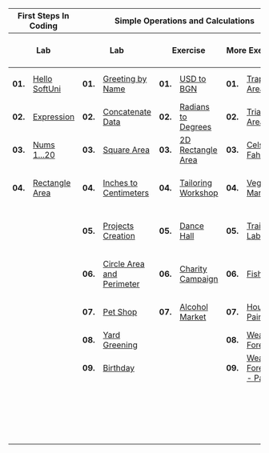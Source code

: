 <!DOCTYPE html>
<html>
  <body>
    <table>
      <thead>
        <tr>
          <th colspan="2">First Steps In Coding</th>
          <th colspan="6">Simple Operations and Calculations</th>
          <th colspan="6">Conditional Statements</th>
          <th colspan="4">Nested Conditional Statements</th>
          <th colspan="4">While Loop</th>
          <th colspan="4">For Loop</th>
          <th colspan="8">Nested Loops</th>
        </tr>
        <tr>
          <th colspan="2">Lab</th>
          <th colspan="2">Lab</th>
          <th colspan="2">Exercise</th>
          <th colspan="2">More Exercises</th>
          <th colspan="2">Lab</th>
          <th colspan="2">Exercise</th>
          <th colspan="2">More Exercises</th>
          <th colspan="2">Lab</th>
          <th colspan="2">Exercise</th>
          <th colspan="2">Lab</th>
          <th colspan="2">Exercise</th>
          <th colspan="2">Lab</th>
          <th colspan="2">Exercise</th>
          <th colspan="2">Lab</th>
          <th colspan="2">Exercise</th>
          <th colspan="2">More Exercises - Lab</th>
          <th colspan="2">More Exercises - Exercise</th>
        </tr>
      </thead>
      <tbody>
        <tr>
          <td><b>01.</b></td>
          <td><a href="#">Hello SoftUni</a></td>
          <td><b>01.</b></td>
          <td><a href="#">Greeting by Name</a></td>
          <td><b>01.</b></td>
          <td><a href="#">USD to BGN</a></td>
          <td><b>01.</b></td>
          <td><a href="#">Trapeziod Area</a></td>
          <td><b>01.</b></td>
          <td><a href="#">Excellent Result</a></td>
          <td><b>01.</b></td>
          <td><a href="#">Sum Seconds</a></td>
          <td><b>01.</b></td>
          <td><a href="#">Pipes In Pool</a></td>
          <td><b>01.</b></td>
          <td><a href="#">Personal Titles</a></td>
          <td><b>01.</b></td>
          <td><a href="#">Point on Rectangle Border</a></td>
          <td><b>01.</b></td>
          <td><a href="#">Number in Range [1...100]</a></td>
          <td><b>01.</b></td>
          <td><a href="#">Old Books</a></td>
          <td><b>01.</b></td>
          <td><a href="#">Numbers from 1 to 100</a></td>
          <td><b>01.</b></td>
          <td><a href="#">Numbers Ending in 7</a></td>
          <td><b>01.</b></td>
          <td><a href="#">Numbers N...1</a></td>
          <td><b>01.</b></td>
          <td><a href="#">Matrix</a></td>
          <td><b>01.</b></td>
          <td><a href="#">Unique PIN Codes</a></td>
          <td><b>01.</b></td>
          <td><a href="#">Secret Door's Lock</a></td>
        </tr>
        <tr>
          <td><b>02.</b></td>
          <td><a href="#">Expression</a></td>
          <td><b>02.</b></td>
          <td><a href="#">Concatenate Data</a></td>
          <td><b>02.</b></td>
          <td><a href="#">Radians to Degrees</a></td>
          <td><b>02.</b></td>
          <td><a href="#">Triangle Area</a></td>
          <td><b>02.</b></td>
          <td><a href="#">Greater Number</a></td>
          <td><b>02.</b></td>
          <td><a href="#">Bonus Score</a></td>
          <td><b>02.</b></td>
          <td><a href="#">Sleepy Tom Cat</a></td>
          <td><b>02.</b></td>
          <td><a href="#">Small Shop</a></td>
          <td><b>02.</b></td>
          <td><a href="#">Cinema</a></td>
          <td><b>02.</b></td>
          <td><a href="#">Sequence 2k+1</a></td>
          <td><b>02.</b></td>
          <td><a href="#">Exam Preparation</a></td>
          <td><b>02.</b></td>
          <td><a href="#">Latin Letters</a></td>
          <td><b>02.</b></td>
          <td><a href="#">Half Sum Element</a></td>
          <td><b>02.</b></td>
          <td><a href="#">Numbers 1...N with Step 3</a></td>
          <td><b>02.</b></td>
          <td><a href="#">Number Pyramid</a></td>
          <td><b>02.</b></td>
          <td><a href="#">Letters Combinations</a></td>
          <td><b>02.</b></td>
          <td><a href="#">Sum of Two Numbers</a></td>
        </tr>
        <tr>
          <td><b>03.</b></td>
          <td><a href="#">Nums 1...20</a></td>
          <td><b>03.</b></td>
          <td><a href="#">Square Area</a></td>
          <td><b>03.</b></td>
          <td><a href="#">2D Rectangle Area</a></td>
          <td><b>03.</b></td>
          <td><a href="#">Celsius to Fahrenheit</a></td>
          <td><b>03.</b></td>
          <td><a href="#">Even or Odd</a></td>
          <td><b>03.</b></td>
          <td><a href="#">Speed Info</a></td>
          <td><b>03.</b></td>
          <td><a href="#">Harvest</a></td>
          <td><b>03.</b></td>
          <td><a href="#">Point in Rectangle</a></td>
          <td><b>03.</b></td>
          <td><a href="#">Summer Outfit</a></td>
          <td><b>03.</b></td>
          <td><a href="#">Account Balance</a></td>
          <td><b>03.</b></td>
          <td><a href="#">Vacation</a></td>
          <td><b>03.</b></td>
          <td><a href="#">Sum Numbers</a></td>
          <td><b>03.</b></td>
          <td><a href="#">Odd / Even Position</a></td>
          <td><b>03.</b></td>
          <td><a href="#">Even Powers of 2</a></td>
          <td><b>03.</b></td>
          <td><a href="#">Coding</a></td>
          <td><b>03.</b></td>
          <td><a href="#">Lucky Numbers</a></td>
          <td><b>03.</b></td>
          <td><a href="#">Profit</a></td>
        </tr>
        <tr>
          <td><b>04.</b></td>
          <td><a href="#">Rectangle Area</a></td>
          <td><b>04.</b></td>
          <td><a href="#">Inches to Centimeters</a></td>
          <td><b>04.</b></td>
          <td><a href="#">Tailoring Workshop</a></td>
          <td><b>04.</b></td>
          <td><a href="#">Vegetable Market</a></td>
          <td><b>04.</b></td>
          <td><a href="#">Number 1...9 to Text</a></td>
          <td><b>04.</b></td>
          <td><a href="#">Metric Converter</a></td>
          <td><b>04.</b></td>
          <td><a href="#">Transport Price</a></td>
          <td><b>04.</b></td>
          <td><a href="#">Fruit or Vegetable</a></td>
          <td><b>04.</b></td>
          <td><a href="#">New House</a></td>
          <td><b>04.</b></td>
          <td><a href="#">Max Number</a></td>
          <td><b>04.</b></td>
          <td><a href="#">Walking</a></td>
          <td><b>04.</b></td>
          <td><a href="#">Number sequence</a></td>
          <td><b>04.</b></td>
          <td><a href="#">Equal Pairs</a></td>
          <td><b>04.</b></td>
          <td><a href="#">Combination</a></td>
          <td><b>04.</b></td>
          <td><a href="#">Equal Sums Even Odd Position</a></td>
          <td><b>04.</b></td>
          <td><a href="#">Car Number</a></td>
          <td><b>04.</b></td>
          <td><a href="#">HappyCat Parking</a></td>
        </tr>
        <tr>
          <td colspan="2"></td>
          <td><b>05.</b></td>
          <td><a href="#">Projects Creation</a></td>
          <td><b>05.</b></td>
          <td><a href="#">Dance Hall</a></td>
          <td><b>05.</b></td>
          <td><a href="#">Training Lab</a></td>
          <td><b>05.</b></td>
          <td><a href="#">3 Equal Numbers</a></td>
          <td><b>05.</b></td>
          <td><a href="#">Time + 15 Minutes</a></td>
          <td><b>05.</b></td>
          <td><a href="#">Firm</a></td>
          <td><b>05.</b></td>
          <td><a href="#">Invalid Number</a></td>
          <td><b>05.</b></td>
          <td><a href="#">Fishing Boat</a></td>
          <td><b>05.</b></td>
          <td><a href="#">Min Number</a></td>
          <td><b>05.</b></td>
          <td><a href="#">Coins</a></td>
          <td><b>05.</b></td>
          <td><a href="#">Left and Right Sum</a></td>
          <td><b>05.</b></td>
          <td><a href="#">Histogram</a></td>
          <td><b>05.</b></td>
          <td><a href="#">Building</a></td>
          <td><b>05.</b></td>
          <td><a href="#">Equal Sums Left Right Position</a></td>
          <td><b>05.</b></td>
          <td><a href="#">Challenge the Wedding</a></td>
          <td><b>05.</b></td>
          <td><a href="#">The song of the wheels</a></td>
        </tr>
        <tr>
          <td colspan="2"></td>
          <td><b>06.</b></td>
          <td><a href="#">Circle Area and Perimeter</a></td>
          <td><b>06.</b></td>
          <td><a href="#">Charity Campaign</a></td>
          <td><b>06.</b></td>
          <td><a href="#">Fishland</a></td>
          <td><b>06.</b></td>
          <td><a href="#">Number 100...200</a></td>
          <td><b>06.</b></td>
          <td><a href="#">Godzilla vs. Kong</a></td>
          <td><b>06.</b></td>
          <td><a href="#">Pets</a></td>
          <td><b>06.</b></td>
          <td><a href="#">Fruit Shop</a></td>
          <td><b>06.</b></td>
          <td><a href="#">Journey</a></td>
          <td><b>06.</b></td>
          <td><a href="#">Graduation</a></td>
          <td><b>06.</b></td>
          <td><a href="#">Cake</a></td>
          <td><b>06.</b></td>
          <td><a href="#">Odd Even Sum</a></td>
          <td><b>06.</b></td>
          <td><a href="#">Divide without remainder</a></td>
          <td><b>06.</b></td>
          <td><a href="#">Travelling</a></td>
          <td><b>06.</b></td>
          <td><a href="#">Sum Prime Non Prime</a></td>
          <td><b>06.</b></td>
          <td><a href="#">Wedding Seats</a></td>
          <td><b>06.</b></td>
          <td><a href="#">Prime Pairs</a></td>
        </tr>
        <tr>
          <td colspan="2"></td>
          <td><b>07.</b></td>
          <td><a href="#">Pet Shop</a></td>
          <td><b>07.</b></td>
          <td><a href="#">Alcohol Market</a></td>
          <td><b>07.</b></td>
          <td><a href="#">House Painting</a></td>
          <td><b>07.</b></td>
          <td><a href="#">Password Guess</a></td>
          <td><b>07.</b></td>
          <td><a href="#">World Swimming Record</a></td>
          <td><b>07.</b></td>
          <td><a href="#">Flower Shop</a></td>
          <td><b>07.</b></td>
          <td><a href="#">Trade Commissions</a></td>
          <td><b>07.</b></td>
          <td><a href="#">Operations Between Numbers</a></td>
          <td><b>07.</b></td>
          <td><a href="#">Graduation pt.2</a></td>
          <td colspan="2"></td>
          <td><b>07.</b></td>
          <td><a href="#">Vowels Sum</a></td>
          <td><b>07.</b></td>
          <td><a href="#">Salary</a></td>
          <td><b>07.</b></td>
          <td><a href="#">Name Wars</a></td>
          <td><b>07.</b></td>
          <td><a href="#">Train The Trainers</a></td>
          <td><b>07.</b></td>
          <td><a href="#">Safe Passwords Generator</a></td>
          <td colspan="2"></td>
        </tr>
        <tr>
          <td colspan="2"></td>
          <td><b>08.</b></td>
          <td><a href="#">Yard Greening</a></td>
          <td colspan="2"></td>
          <td><b>08.</b></td>
          <td><a href="#">Weather Forecast</a></td>
          <td><b>08.</b></td>
          <td><a href="#">Equal Words</a></td>
          <td><b>08.</b></td>
          <td><a href="#">Scholarship</a></td>
          <td><b>08.</b></td>
          <td><a href="#">Fuel Tank</a></td>
          <td><b>08.</b></td>
          <td><a href="#">Ski Trip</a></td>
          <td><b>08.</b></td>
          <td><a href="#">Hotel Room</a></td>
          <td><b>08.</b></td>
          <td><a href="#">Moving</a></td>
          <td colspan="2"></td>
          <td><b>08.</b></td>
          <td><a href="#">Clever Lily</a></td>
          <td colspan="2"></td>
          <td><b>08.</b></td>
          <td><a href="#">Cookie factory</a></td>
          <td><b>08.</b></td>
          <td><a href="#">Fishing</a></td>
          <td colspan="2"></td>
          <td colspan="2"></td>
        </tr>
        <tr>
          <td colspan="2"></td>
          <td><b>09.</b></td>
          <td><a href="#">Birthday</a></td>
          <td colspan="2"></td>
          <td><b>09.</b></td>
          <td><a href="#">Weather Forecast - Part 2</a></td>
          <td><b>09.</b></td>
          <td><a href="#">Area of Figures</a></td>
          <td colspan="2"></td>
          <td><b>09.</b></td>
          <td><a href="#">Fuel Tank - Part 2</a></td>
          <td colspan="2"></td>
          <td><b>09.</b></td>
          <td><a href="#">On Time for the Exam</a></td>
          <td colspan="2"></td>
          <td colspan="2"></td>
          <td colspan="2"></td>
          <td colspan="2"></td>
          <td><b>09.</b></td>
          <td><a href="#">Magic Numbers</a></td>
          <td><b>09.</b></td>
          <td><a href="#">Password Generator</a></td>
          <td colspan="2"></td>
          <td colspan="2"></td>
        </tr>
        <tr>
          <td colspan="2"></td>
          <td colspan="2"></td>
          <td colspan="2"></td>
          <td colspan="2"></td>
          <td><b>10.</b></td>
          <td><a href="#">Day of Week</a></td>
          <td colspan="2"></td>
          <td colspan="2"></td>
          <td colspan="2"></td>
          <td><b>10.</b></td>
          <td><a href="#">Volleyball</a></td>
          <td colspan="2"></td>
          <td colspan="2"></td>
          <td colspan="2"></td>
          <td colspan="2"></td>
          <td colspan="2"></td>
          <td><b>10.</b></td>
          <td><a href="#">Special Numbers</a></td>
          <td colspan="2"></td>
          <td colspan="2"></td>
        </tr>
        <tr>
          <td colspan="2"></td>
          <td colspan="2"></td>
          <td colspan="2"></td>
          <td colspan="2"></td>
          <td><b>11.</b></td>
          <td><a href="#">Animal Type</a></td>
          <td colspan="2"></td>
          <td colspan="2"></td>
          <td colspan="2"></td>
          <td colspan="2"></td>
          <td colspan="2"></td>
          <td colspan="2"></td>
          <td colspan="2"></td>
          <td colspan="2"></td>
          <td colspan="2"></td>
          <td colspan="2"></td>
          <td colspan="2"></td>
          <td colspan="2"></td>
        </tr>
        <tr>
          <td colspan="2"></td>
          <td colspan="2"></td>
          <td colspan="2"></td>
          <td colspan="2"></td>
          <td><b>12.</b></td>
          <td><a href="#">Toy Shop</a></td>
          <td colspan="2"></td>
          <td colspan="2"></td>
          <td colspan="2"></td>
          <td colspan="2"></td>
          <td colspan="2"></td>
          <td colspan="2"></td>
          <td colspan="2"></td>
          <td colspan="2"></td>
          <td colspan="2"></td>
          <td colspan="2"></td>
          <td colspan="2"></td>
          <td colspan="2"></td>
        </tr>
      </tbody>
    </table>
  </body>
</html>